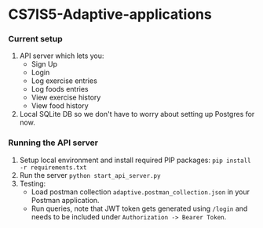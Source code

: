 # CS7IS5-Adaptive-applications

### Current setup
1. API server which lets you:
   * Sign Up
   * Login
   * Log exercise entries
   * Log foods entries
   * View exercise history
   * View food history
2. Local SQLite DB so we don't have to worry about setting up Postgres for now.

### Running the API server
1. Setup local environment and install required PIP packages: `pip install -r requirements.txt`
2. Run the server `python start_api_server.py`
3. Testing:
   * Load postman collection `adaptive.postman_collection.json` in your Postman application.
   * Run queries, note that JWT token gets generated using `/login` and needs to be included under `Authorization -> Bearer Token`.